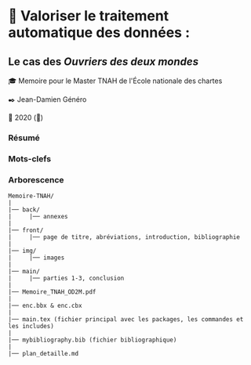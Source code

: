 #  :notebook_with_decorative_cover: Valoriser le traitement automatique des données : 

## Le cas des *Ouvriers des deux mondes*
 
:mortar_board: Memoire pour le Master TNAH de l'École nationale des chartes

:black_nib: Jean-Damien Généro

:calendar: 2020 (🦠)

### Résumé

### Mots-clefs

### Arborescence

```
Memoire-TNAH/
|
|── back/
|     |── annexes
|
|── front/
|     |── page de titre, abréviations, introduction, bibliographie
|
|── img/
|     |── images
|
|── main/
|     |── parties 1-3, conclusion
|
|── Memoire_TNAH_OD2M.pdf
|
|── enc.bbx & enc.cbx
|
|── main.tex (fichier principal avec les packages, les commandes et les includes)
|
|── mybibliography.bib (fichier bibliographique)
|
|── plan_detaille.md
```
